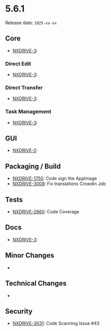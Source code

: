 # 5.6.1

Release date: `2025-xx-xx`

## Core

- [NXDRIVE-3](https://hyland.atlassian.net/browse/NXDRIVE-3):

### Direct Edit

- [NXDRIVE-3](https://hyland.atlassian.net/browse/NXDRIVE-3):

### Direct Transfer

- [NXDRIVE-3](https://hyland.atlassian.net/browse/NXDRIVE-3):

### Task Management
- [NXDRIVE-3](https://hyland.atlassian.net/browse/NXDRIVE-3):

## GUI

- [NXDRIVE-2](https://hyland.atlassian.net/browse/NXDRIVE-3):

## Packaging / Build

- [NXDRIVE-1750](https://hyland.atlassian.net/browse/NXDRIVE-1750): Code sign the AppImage
- [NXDRIVE-3008](https://hyland.atlassian.net/browse/NXDRIVE-3008): Fix translations Crowdin Job

## Tests

- [NXDRIVE-2860](https://hyland.atlassian.net/browse/NXDRIVE-2860): Code Coverage

## Docs

- [NXDRIVE-3](https://hyland.atlassian.net/browse/NXDRIVE-3):

## Minor Changes

-

## Technical Changes

-

## Security

- [NXDRIVE-3031](https://hyland.atlassian.net/browse/NXDRIVE-3031): Code Scanning Issue #43